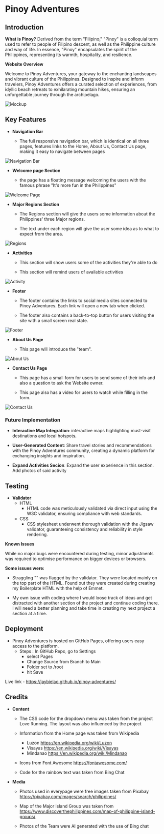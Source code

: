 # Pinoy Adventures

## Introduction

**What is Pinoy?**
Derived from the term "Filipino," "Pinoy" is a colloquial term used to refer to people of Filipino descent, as well as the Philippine culture and way of life. In essence, "Pinoy" encapsulates the spirit of the Philippines, representing its warmth, hospitality, and resilience.


**Website Overview**

Welcome to Pinoy Adventures, your gateway to the enchanting landscapes and vibrant culture of the Philippines. Designed to inspire and inform travelers, Pinoy Adventures offers a curated selection of experiences, from idyllic beach retreats to exhilarating mountain hikes, ensuring an unforgettable journey through the archipelago.


![Mockup](assets/images/mockup.png)

## Key Features

- __Navigation Bar__

    - The full responsive navigation bar, which is identical on all three pages, features links to the Home, About Us, Contact Us page, making it easy to navigate between pages

![Navigation Bar](assets/images/navi-bar.png)

- __Welcome page Section__
    
    - the page has a floating message welcoming the users with the famous phrase "It's more fun in the Philippines"

![Welcome Page](assets/images/welcome-page.png)


- __Major Regions Section__

    - The Regions section will give the users some information about the Philippines' three Major regions.
	
	- The text under each region will give the user some idea as to what to expect from the area.

![Regions](assets/images/regions.png)

- __Activities__

	- This section will show users some of the activities they're able to do

	- This section will remind users of available activities 

![Activity](assets/images/activity.png)

- __Footer__

	- The footer contains the links to social media sites connected to Pinoy Adventures.  Each link will open a new tab when clicked.

	- The footer also contains a back-to-top button for users visiting the site with a small screen real state.

![Footer](assets/images/footer.png)

- __About Us Page__

	- This page will introduce the "team".

![About Us](assets/images/about-us-page.png)

- __Contact Us Page__

	- This page has a small form for users to send some of their info and also a question to ask the Website owner.

	- This page also has a video for users to watch while filling in the form.

![Contact Us](assets/images/contact-us-page.png)


### Future Implementation

- **Interactive Map Integration**: interactive maps highlighting must-visit destinations and local hotspots.

- **User-Generated Content**: Share travel stories and recommendations with the Pinoy Adventures community, creating a dynamic platform for exchanging insights and inspiration.

- **Expand Activities Secion**: Expand the user experience in this section. Add photos of said activity


## Testing

- __Validator__
	- HTML
		- HTML code was meticulously validated via direct input using the W3C validator, ensuring compliance with web standards.
	- CSS
		- CSS stylesheet underwent thorough validation with the Jigsaw validator, guaranteeing consistency and reliability in style rendering.

**Known Issues**

While no major bugs were encountered during testing, minor adjustments was required to optimise performance on bigger devices or browsers.  

**Some issues were:**
- Straggling "\" was flagged by the validator. They were located mainly on the top part of the HTML.  Found out they were created during creating my Boilerplate HTML with the help of Emmet.

- My own issue with coding where I would loose track of ideas and get distracted with another section of the project and continue coding there.  I will need a better planning and take time in creating my next project a section at a time.


## Deployment

- Pinoy Adventures is hosted on GitHub Pages, offering users easy access to the platform.
	-	Steps : In GitHub Repo, go to Settings 
		- select Pages
		- Change Source from Branch to Main
		- Folder set to /root
		- hit Save

Live link - https://jaybielao.github.io/pinoy-adventures/


## Credits

 - __Content__
	- The CSS code for the dropdown menu was taken from the project Love Running. The layout was also influenced by the project

	- Information from the Home page was taken from Wikipedia

		- Luzon https://en.wikipedia.org/wiki/Luzon
		- Visayas https://en.wikipedia.org/wiki/Visayas
		- Mindanao https://en.wikipedia.org/wiki/Mindanao

	- Icons from Font Awesome https://fontawesome.com/

   	- Code for the rainbow text was taken from Bing Chat

- __Media__

	- Photos used in everypage were free images taken from Pixabay https://pixabay.com/images/search/philippines/

	- Map of the Major Island Group was taken from https://www.discoverthephilippines.com/map-of-philippine-island-groups/

   	- Photos of the Team were AI generated with the use of Bing chat
